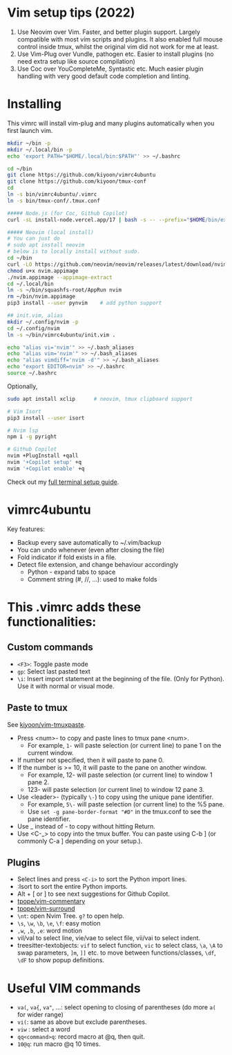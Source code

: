# Vim setup tips (2022)
1. Use Neovim over Vim. Faster, and better plugin support. Largely compatible with most vim scripts and plugins. It also enabled full mouse control inside tmux, whilst the original vim did not work for me at least.
2. Use Vim-Plug over Vundle, pathogen etc. Easier to install plugins (no need extra setup like source compilation)
3. Use Coc over YouCompleteMe, Syntastic etc. Much easier plugin handling with very good default code completion and linting.

# Installing

This vimrc will install vim-plug and many plugins automatically when you first launch vim.  

```bash
mkdir ~/bin -p
mkdir ~/.local/bin -p
echo 'export PATH="$HOME/.local/bin:$PATH"' >> ~/.bashrc

cd ~/bin
git clone https://github.com/kiyoon/vimrc4ubuntu
git clone https://github.com/kiyoon/tmux-conf
cd
ln -s bin/vimrc4ubuntu/.vimrc
ln -s bin/tmux-conf/.tmux.conf

##### Node.js (for Coc, Github Copilot)
curl -sL install-node.vercel.app/17 | bash -s -- --prefix="$HOME/bin/executables" -y

##### Neovim (local install)
# You can just do
# sudo apt install neovim
# below is to locally install without sudo.
cd ~/bin
curl -LO https://github.com/neovim/neovim/releases/latest/download/nvim.appimage
chmod u+x nvim.appimage
./nvim.appimage --appimage-extract
cd ~/.local/bin
ln -s ~/bin/squashfs-root/AppRun nvim
rm ~/bin/nvim.appimage
pip3 install --user pynvim    # add python support

## init.vim, alias
mkdir ~/.config/nvim -p
cd ~/.config/nvim
ln -s ~/bin/vimrc4ubuntu/init.vim .

echo "alias vi='nvim'" >> ~/.bash_aliases
echo "alias vim='nvim'" >> ~/.bash_aliases
echo "alias vimdiff='nvim -d'" >> ~/.bash_aliases
echo "export EDITOR=nvim" >> ~/.bashrc
source ~/.bashrc
```

Optionally,  

```bash
sudo apt install xclip		# neovim, tmux clipboard support

# Vim Isort
pip3 install --user isort

# Nvim lsp
npm i -g pyright

# Github Copilot
nvim +PlugInstall +qall
nvim '+Copilot setup' +q
nvim '+Copilot enable' +q
```

Check out my [full terminal setup guide](https://gist.github.com/kiyoon/fc1573ed3edf61c142d925e1712940e9).

# vimrc4ubuntu
Key features:

- Backup every save automatically to ~/.vim/backup
- You can undo whenever (even after closing the file)
- Fold indicator if fold exists in a file.
- Detect file extension, and change behaviour accordingly
  - Python - expand tabs to space
  - Comment string (#, //, ...): used to make folds

# This .vimrc adds these functionalities:

## Custom commands

- `<F3>`: Toggle paste mode
- `gp`: Select last pasted text
- `\i`: Insert import statement at the beginning of the file. (Only for Python). Use it with normal or visual mode.

## Paste to tmux
See [kiyoon/vim-tmuxpaste](https://github.com/kiyoon/vim-tmuxpaste).  

- Press \<num\>- to copy and paste lines to tmux pane \<num\>.
  - For example, `1-` will paste selection (or current line) to pane 1 on the current window.
- If number not specified, then it will paste to pane 0.
- If the number is >= 10, it will paste to the pane on another window.
  - For example, 12- will paste selection (or current line) to window 1 pane 2.
  - 123- will paste selection (or current line) to window 12 pane 3.
- Use \<leader\>- (typically `\-`) to copy using the unique pane identifier.
  - For example, `5\-` will paste selection (or current line) to the %5 pane.
  - Use `set -g pane-border-format "#D"` in the tmux.conf to see the pane identifier.
- Use _ instead of - to copy without hitting Return.
- Use \<C-\_\> to copy into the tmux buffer. You can paste using C-b \] (or commonly C-a \] depending on your setup.).

## Plugins
- Select lines and press `<C-i>` to sort the Python import lines.
- :Isort to sort the entire Python imports.
- Alt + [ or ] to see next suggestions for Github Copilot.
- [tpope/vim-commentary](https://github.com/tpope/vim-commentary)
- [tpope/vim-surround](https://github.com/tpope/vim-surround)
- `\nt`: open Nvim Tree. `g?` to open help.
- `\s`, `\w`, `\b`, `\e`, `\f`: easy motion
- `,w`, `,b`, `,e`: word motion
- vil/val to select line, vie/vae to select file, vii/vai to select indent.
- treesitter-textobjects: `vif` to select function, `vic` to select class, `\a`, `\A` to swap parameters, `]m`, `]]` etc. to move between functions/classes, `\df`, `\dF` to show popup definitions.

# Useful VIM commands

- `va(`, `va{`, `va"`, ...: select opening to closing of parentheses (do more `a(` for wider range)
- `vi(`: same as above but exclude parentheses.
- `viw` : select a word
- `qq<command>q`: record macro at @q, then quit.
- `10@q`: run macro @q 10 times.

